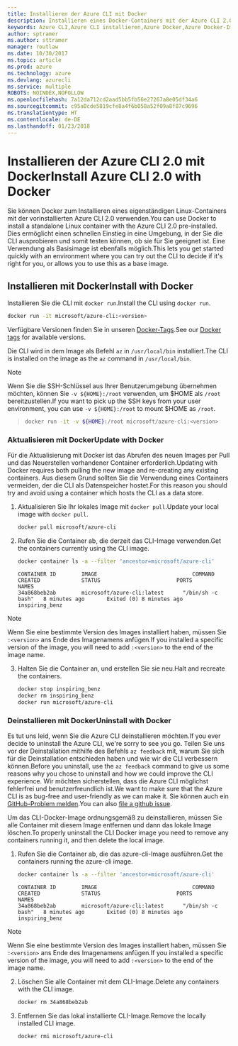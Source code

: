 ```yaml
---
title: Installieren der Azure CLI mit Docker
description: Installieren eines Docker-Containers mit der Azure CLI 2.0
keywords: Azure CLI,Azure CLI installieren,Azure Docker,Azure Docker-Image,
author: sptramer
ms.author: sttramer
manager: routlaw
ms.date: 10/30/2017
ms.topic: article
ms.prod: azure
ms.technology: azure
ms.devlang: azurecli
ms.service: multiple
ROBOTS: NOINDEX,NOFOLLOW
ms.openlocfilehash: 7a12da712cd2aad5bb5fb56e27267a8e05df34a6
ms.sourcegitcommit: c95a0cde5819cfe8a4f6b058a52f09a8f87c9696
ms.translationtype: HT
ms.contentlocale: de-DE
ms.lasthandoff: 01/23/2018
---
```

# <a name="install-azure-cli-20-with-docker"></a><span data-ttu-id="df948-104">Installieren der Azure CLI 2.0 mit Docker</span><span class="sxs-lookup"><span data-stu-id="df948-104">Install Azure CLI 2.0 with Docker</span></span>

<span data-ttu-id="df948-105">Sie können Docker zum Installieren eines eigenständigen Linux-Containers mit der vorinstallierten Azure CLI 2.0 verwenden.</span><span class="sxs-lookup"><span data-stu-id="df948-105">You can use Docker to install a standalone Linux container with the Azure CLI 2.0 pre-installed.</span></span> <span data-ttu-id="df948-106">Dies ermöglicht einen schnellen Einstieg in eine Umgebung, in der Sie die CLI ausprobieren und somit testen können, ob sie für Sie geeignet ist. Eine Verwendung als Basisimage ist ebenfalls möglich.</span><span class="sxs-lookup"><span data-stu-id="df948-106">This lets you get started quickly with an environment where you can try out the CLI to decide if it's right for you, or allows you to use this as a base image.</span></span>

## <a name="install-with-docker"></a><span data-ttu-id="df948-107">Installieren mit Docker</span><span class="sxs-lookup"><span data-stu-id="df948-107">Install with Docker</span></span>

<span data-ttu-id="df948-108">Installieren Sie die CLI mit `docker run`.</span><span class="sxs-lookup"><span data-stu-id="df948-108">Install the CLI using `docker run`.</span></span>

   ```bash
   docker run -it microsoft/azure-cli:<version>
   ```

<span data-ttu-id="df948-109">Verfügbare Versionen finden Sie in unseren [Docker-Tags](https://hub.docker.com/r/microsoft/azure-cli/tags/).</span><span class="sxs-lookup"><span data-stu-id="df948-109">See our [Docker tags](https://hub.docker.com/r/microsoft/azure-cli/tags/) for available versions.</span></span>

<span data-ttu-id="df948-110">Die CLI wird in dem Image als Befehl `az` in `/usr/local/bin` installiert.</span><span class="sxs-lookup"><span data-stu-id="df948-110">The CLI is installed on the image as the `az` command in `/usr/local/bin`.</span></span>

> [!NOTE]
> <span data-ttu-id="df948-111">Wenn Sie die SSH-Schlüssel aus Ihrer Benutzerumgebung übernehmen möchten, können Sie `-v ${HOME}:/root` verwenden, um $HOME als `/root` bereitzustellen.</span><span class="sxs-lookup"><span data-stu-id="df948-111">If you want to pick up the SSH keys from your user environment, you can use `-v ${HOME}:/root` to mount $HOME as `/root`.</span></span>

> ```bash
> docker run -it -v ${HOME}:/root microsoft/azure-cli:<version>
> ```

### <a name="update-with-docker"></a><span data-ttu-id="df948-112">Aktualisieren mit Docker</span><span class="sxs-lookup"><span data-stu-id="df948-112">Update with Docker</span></span>

<span data-ttu-id="df948-113">Für die Aktualisierung mit Docker ist das Abrufen des neuen Images per Pull und das Neuerstellen vorhandener Container erforderlich.</span><span class="sxs-lookup"><span data-stu-id="df948-113">Updating with Docker requires both pulling the new image and re-creating any existing containers.</span></span> <span data-ttu-id="df948-114">Aus diesem Grund sollten Sie die Verwendung eines Containers vermeiden, der die CLI als Datenspeicher hostet.</span><span class="sxs-lookup"><span data-stu-id="df948-114">For this reason you should try and avoid using a container which hosts the CLI as a data store.</span></span>

1. <span data-ttu-id="df948-115">Aktualisieren Sie Ihr lokales Image mit `docker pull`.</span><span class="sxs-lookup"><span data-stu-id="df948-115">Update your local image with `docker pull`.</span></span>

   ```bash
   docker pull microsoft/azure-cli
   ```

2. <span data-ttu-id="df948-116">Rufen Sie die Container ab, die derzeit das CLI-Image verwenden.</span><span class="sxs-lookup"><span data-stu-id="df948-116">Get the containers currently using the CLI image.</span></span>

   ```bash
   docker container ls -a --filter 'ancestor=microsoft/azure-cli'
   ```

   ```output
   CONTAINER ID        IMAGE                              COMMAND             CREATED             STATUS                        PORTS               NAMES
   34a868beb2ab        microsoft/azure-cli:latest      "/bin/sh -c bash"   8 minutes ago       Exited (0) 8 minutes ago                       inspiring_benz
   ```

  > [!NOTE]
  > <span data-ttu-id="df948-117">Wenn Sie eine bestimmte Version des Images installiert haben, müssen Sie `:<version>` ans Ende des Imagenamens anfügen.</span><span class="sxs-lookup"><span data-stu-id="df948-117">If you installed a specific version of the image, you will need to add `:<version>` to the end of the image name.</span></span>

3. <span data-ttu-id="df948-118">Halten Sie die Container an, und erstellen Sie sie neu.</span><span class="sxs-lookup"><span data-stu-id="df948-118">Halt and recreate the containers.</span></span>

   ```bash
   docker stop inspiring_benz
   docker rm inspiring_benz
   docker run microsoft/azure-cli
   ```

### <a name="uninstall-with-docker"></a><span data-ttu-id="df948-119">Deinstallieren mit Docker</span><span class="sxs-lookup"><span data-stu-id="df948-119">Uninstall with Docker</span></span>

<span data-ttu-id="df948-120">Es tut uns leid, wenn Sie die Azure CLI deinstallieren möchten.</span><span class="sxs-lookup"><span data-stu-id="df948-120">If you ever decide to uninstall the Azure CLI, we're sorry to see you go.</span></span> <span data-ttu-id="df948-121">Teilen Sie uns vor der Deinstallation mithilfe des Befehls `az feedback` mit, warum Sie sich für die Deinstallation entschieden haben und wie wir die CLI verbessern können.</span><span class="sxs-lookup"><span data-stu-id="df948-121">Before you uninstall, use the `az feedback` command to give us some reasons why you chose to uninstall and how we could improve the CLI experience.</span></span> <span data-ttu-id="df948-122">Wir möchten sicherstellen, dass die Azure CLI möglichst fehlerfrei und benutzerfreundlich ist.</span><span class="sxs-lookup"><span data-stu-id="df948-122">We want to make sure that the Azure CLI is as bug-free and user-friendly as we can make it.</span></span> <span data-ttu-id="df948-123">Sie können auch ein [GitHub-Problem melden](https://github.com/Azure/azure-cli/issues).</span><span class="sxs-lookup"><span data-stu-id="df948-123">You can also [file a github issue](https://github.com/Azure/azure-cli/issues).</span></span>

<span data-ttu-id="df948-124">Um das CLI-Docker-Image ordnungsgemäß zu deinstallieren, müssen Sie alle Container mit diesem Image entfernen und dann das lokale Image löschen.</span><span class="sxs-lookup"><span data-stu-id="df948-124">To properly uninstall the CLI Docker image you need to remove any containers running it, and then delete the local image.</span></span>

1. <span data-ttu-id="df948-125">Rufen Sie die Container ab, die das azure-cli-Image ausführen.</span><span class="sxs-lookup"><span data-stu-id="df948-125">Get the containers running the azure-cli image.</span></span>

   ```bash
   docker container ls -a --filter 'ancestor=microsoft/azure-cli'
   ```

   ```output
   CONTAINER ID        IMAGE                              COMMAND             CREATED             STATUS                        PORTS               NAMES
   34a868beb2ab        microsoft/azure-cli:latest      "/bin/sh -c bash"   8 minutes ago       Exited (0) 8 minutes ago                       inspiring_benz
   ```
  > [!NOTE]
  > <span data-ttu-id="df948-126">Wenn Sie eine bestimmte Version des Images installiert haben, müssen Sie `:<version>` ans Ende des Imagenamens anfügen.</span><span class="sxs-lookup"><span data-stu-id="df948-126">If you installed a specific version of the image, you will need to add `:<version>` to the end of the image name.</span></span>

2. <span data-ttu-id="df948-127">Löschen Sie alle Container mit dem CLI-Image.</span><span class="sxs-lookup"><span data-stu-id="df948-127">Delete any containers with the CLI image.</span></span>

   ```bash
   docker rm 34a868beb2ab
   ```

3. <span data-ttu-id="df948-128">Entfernen Sie das lokal installierte CLI-Image.</span><span class="sxs-lookup"><span data-stu-id="df948-128">Remove the locally installed CLI image.</span></span>

   ```bash
   docker rmi microsoft/azure-cli
   ```

